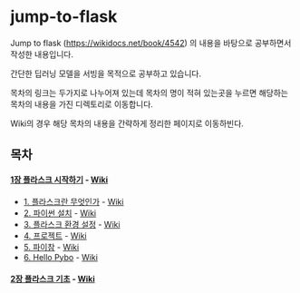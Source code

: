 # jump-to-flask
Jump to flask (https://wikidocs.net/book/4542) 의 내용을 바탕으로 공부하면서 작성한 내용입니다.

간단한 딥러닝 모델을 서빙을 목적으로 공부하고 있습니다.

목차의 링크는 두가지로 나누어져 있는데 목차의 명이 적혀 있는곳을 누르면 해당하는 목차의 내용을 가진 디렉토리로 이동합니다.

Wiki의 경우 해당 목차의 내용을 간략하게 정리한 페이지로 이동하빈다.

## 목차

#### [1장 플라스크 시작하기](1장_플라스크_시작하기) - [Wiki]()
- [1. 플라스크란 무엇인가]() - [Wiki]()
- [2. 파이썬 설치]() - [Wiki]()
- [3. 플라스크 환경 설정]() - [Wiki]()
- [4. 프로젝트]() - [Wiki]()
- [5. 파이참]() - [Wiki]()
- [6. Hello Pybo]() - [Wiki]()


#### [2장 플라스크 기초]() - [Wiki]()
